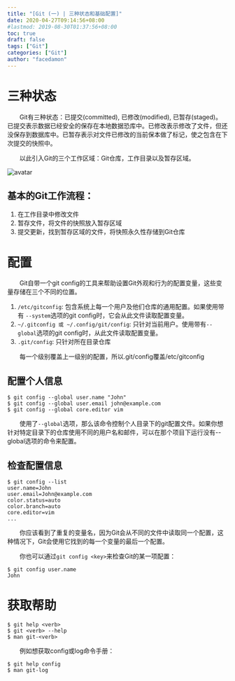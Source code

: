 ```yaml
---
title: "[Git (一) | 三种状态和基础配置]"
date: 2020-04-27T09:14:56+08:00
#lastmod: 2019-08-30T01:37:56+08:00
toc: true
draft: false
tags: ["Git"]
categories: ["Git"]
author: "facedamon"
---
```


# 三种状态

&emsp;&emsp;Git有三种状态：已提交(committed), 已修改(modified), 已暂存(staged)。已提交表示数据已经安全的保存在本地数据恐库中。已修改表示修改了文件，但还没保存到数据库中。已暂存表示对文件已修改的当前保本做了标记，使之包含在下次提交的快照中。

&emsp;&emsp;以此引入Git的三个工作区域：Git仓库，工作目录以及暂存区域。

![avatar](https://cdn.jsdelivr.net/gh/facedamon/MarkDownPhotos@master/books/git/git工作区域.png)

## 基本的Git工作流程：

1. 在工作目录中修改文件
2. 暂存文件，将文件的快照放入暂存区域
3. 提交更新，找到暂存区域的文件，将快照永久性存储到Git仓库

# 配置

&emsp;&emsp;Git自带一个git config的工具来帮助设置Git外观和行为的配置变量，这些变量存储在三个不同的位置。

1. `/etc/gitconfig`: 包含系统上每一个用户及他们仓库的通用配置。如果使用带有 `--system`选项的git config时，它会从此文件读取配置变量。
2. `~/.gitconfig 或 ~/.config/git/config`: 只针对当前用户。使用带有`--global`选项的git config时，从此文件读取配置变量。
3. `.git/config`: 只针对所在目录仓库

&emsp;&emsp;每一个级别覆盖上一级别的配置，所以.git/config覆盖/etc/gitconfig

## 配置个人信息

```
$ git config --global user.name "John"
$ git config --global user.email john@example.com
$ git config --global core.editor vim
```

&emsp;&emsp;使用了`--global`选项，那么该命令控制个人目录下的git配置文件。如果你想针对特定目录下的仓库使用不同的用户名和邮件，可以在那个项目下运行没有--global选项的命令来配置。

## 检查配置信息

```
$ git config --list
user.name=John
user.email=John@example.com
color.status=auto
color.branch=auto
core.editor=vim
...
```

&emsp;&emsp;你应该看到了重复的变量名，因为Git会从不同的文件中读取同一个配置，这种情况下，Git会使用它找到的每一个变量的最后一个配置。

&emsp;&emsp;你也可以通过`git config <key>`来检查Git的某一项配置：

```
$ git config user.name
John
```

# 获取帮助

```
$ git help <verb>
$ git <verb> --help
$ man git-<verb>
```

&emsp;&emsp;例如想获取config或log命令手册：

```
$ git help config
$ man git-log
```